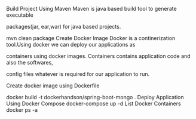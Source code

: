 Build Project Using Maven
Maven is java based build tool to generate executable

packages(jar, ear,war) for java based projects.

mvn clean package
Create Docker Image
Docker is a continerization tool.Using docker we can deploy our applications as

containers using docker images. Containers contains application code and also the softwares,

config files whatever is required for our application to run.

Create docker image using Dockerfile

docker build -t dockerhandson/spring-boot-mongo .
Deploy Application Using Docker Compose
docker-compose up -d 
List Docker Containers
docker ps -a

